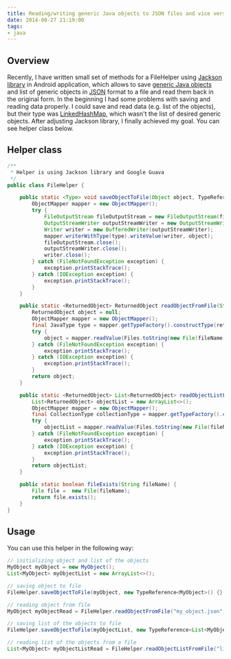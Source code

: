 ```yaml
---
title: Reading/writing generic Java objects to JSON files and vice versa
date: 2014-08-27 21:19:00
tags:
- java
---
```


Overview
--------

Recently, I have written small set of methods for a FileHelper using [Jackson library](http://jackson.codehaus.org/) in Android application, which allows to save [generic Java objects](http://en.wikipedia.org/wiki/Generics_in_Java) and list of generic objects in [JSON](http://en.wikipedia.org/wiki/JSON) format to a file and read them back in the original form. In the beginning I had some problems with saving and reading data properly. I could save and read data (e.g. list of the objects), but their type was [LinkedHashMap](http://docs.oracle.com/javase/6/docs/api/java/util/LinkedHashMap.html), which wasn't the list of desired generic objects. After adjusting Jackson library, I finally achieved my goal. You can see helper class below.

Helper class
------------

```java
/**
 * Helper is using Jackson library and Google Guava
 */
public class FileHelper {

    public static <Type> void saveObjectToFile(Object object, TypeReference<Type> type, String fileName) {
        ObjectMapper mapper = new ObjectMapper();
        try {
            FileOutputStream fileOutputStream = new FileOutputStream(fileName);
            OutputStreamWriter outputStreamWriter = new OutputStreamWriter(fileOutputStream, Charsets.UTF_8.name());
            Writer writer = new BufferedWriter(outputStreamWriter);
            mapper.writerWithType(type).writeValue(writer, object);
            fileOutputStream.close();
            outputStreamWriter.close();
            writer.close();
        } catch (FileNotFoundException exception) {
            exception.printStackTrace();
        } catch (IOException exception) {
            exception.printStackTrace();
        }
    }

    public static <ReturnedObject> ReturnedObject readObjectFromFile(String fileName, Class<ReturnedObject> returnedObjectClass) {
        ReturnedObject object = null;
        ObjectMapper mapper = new ObjectMapper();
        final JavaType type = mapper.getTypeFactory().constructType(returnedObjectClass);
        try {
            object = mapper.readValue(Files.toString(new File(fileName), Charsets.UTF_8), type);
        } catch (FileNotFoundException exception) {
            exception.printStackTrace();
        } catch (IOException exception) {
            exception.printStackTrace();
        }
        return object;
    }

    public static <ReturnedObject> List<ReturnedObject> readObjectListFromFile(String fileName, Class<ReturnedObject> returnedObjectClass) {
        List<ReturnedObject> objectList = new ArrayList<>();
        ObjectMapper mapper = new ObjectMapper();
        final CollectionType collectionType = mapper.getTypeFactory().constructCollectionType(List.class, returnedObjectClass);
        try {
            objectList = mapper.readValue(Files.toString(new File(fileName), Charsets.UTF_8), collectionType);
        } catch (FileNotFoundException exception) {
            exception.printStackTrace();
        } catch (IOException exception) {
            exception.printStackTrace();
        }
        return objectList;
    }

    public static boolean fileExists(String fileName) {
        File file =  new File(fileName);
        return file.exists();
    }
}
```

Usage
-----

You can use this helper in the following way:

```java
// initializing object and list of the objects
MyObject myObject = new MyObject();
List<MyObject> myObjectList = new ArrayList<>();

// saving object to file
FileHelper.saveObjectToFile(myObject, new TypeReference<MyObject>() {}, "my_object.json");

// reading object from file
MyObject myObjectRead = FileHelper.readObjectFromFile("my_object.json", MyObject.class);

// saving list of the objects to file
FileHelper.saveObjectToFile(myObjectList, new TypeReference<List<MyObject>>() {}, "list_of_my_objects.json");

// reading list of the objects from a file
List<MyObject> myObjectListRead = FileHelper.readObjectListFromFile("list_of_my_objects.json", MyObject.class);
```